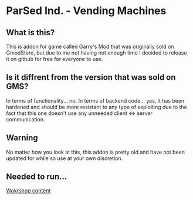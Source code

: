 # ParSed Ind. - Vending Machines
## What is this?
This is addon for game called Garry's Mod that was originally sold on GmodStore, but due to me not having not enough time I decided to release it on github for free for everyone to use.

## Is it diffrent from the version that was sold on GMS?
In terms of functionality... no. In terms of backend code... yes, it has been hardened and should be more resistant to any type of exploiting due to the fact that this one doesn't use any unneeded client <=> server communication.

## Warning
No matter how you look at this, this addon is pretty old and have not been updated for while so use at your own discretion.

## Needed to run...
[Wokrshop content](https://steamcommunity.com/sharedfiles/filedetails/?id=1115073625)
